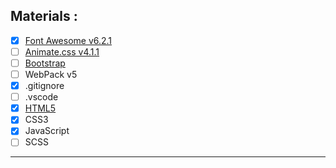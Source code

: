 
## **Materials :**

- [x] [Font Awesome v6.2.1](https://fontawesome.com/ "fontawesome.com")
- [ ] [Animate.css v4.1.1](https://animate.style/ "animate.style")
- [ ] [Bootstrap](https://getbootstrap.com/ "Bootstrap v5.2.0")
- [ ] WebPack v5
- [x] .gitignore
- [ ] .vscode
- [x] [HTML5](https://www.w3schools.com/html/html5_semantic_elements.asp "HTML5 Semantic Elements")
- [x] CSS3
- [x] JavaScript
- [ ] SCSS

---





